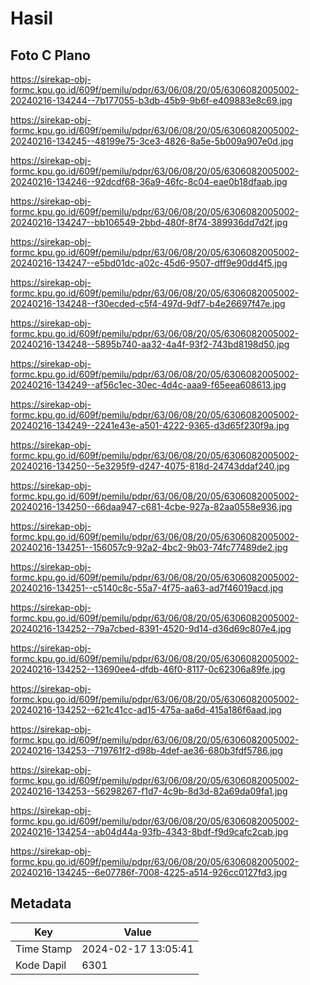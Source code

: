 # Hasil

## Foto C Plano

https://sirekap-obj-formc.kpu.go.id/609f/pemilu/pdpr/63/06/08/20/05/6306082005002-20240216-134244--7b177055-b3db-45b9-9b6f-e409883e8c69.jpg

https://sirekap-obj-formc.kpu.go.id/609f/pemilu/pdpr/63/06/08/20/05/6306082005002-20240216-134245--48199e75-3ce3-4826-8a5e-5b009a907e0d.jpg

https://sirekap-obj-formc.kpu.go.id/609f/pemilu/pdpr/63/06/08/20/05/6306082005002-20240216-134246--92dcdf68-36a9-46fc-8c04-eae0b18dfaab.jpg

https://sirekap-obj-formc.kpu.go.id/609f/pemilu/pdpr/63/06/08/20/05/6306082005002-20240216-134247--bb106549-2bbd-480f-8f74-389936dd7d2f.jpg

https://sirekap-obj-formc.kpu.go.id/609f/pemilu/pdpr/63/06/08/20/05/6306082005002-20240216-134247--e5bd01dc-a02c-45d6-9507-dff9e90dd4f5.jpg

https://sirekap-obj-formc.kpu.go.id/609f/pemilu/pdpr/63/06/08/20/05/6306082005002-20240216-134248--f30ecded-c5f4-497d-9df7-b4e26697f47e.jpg

https://sirekap-obj-formc.kpu.go.id/609f/pemilu/pdpr/63/06/08/20/05/6306082005002-20240216-134248--5895b740-aa32-4a4f-93f2-743bd8198d50.jpg

https://sirekap-obj-formc.kpu.go.id/609f/pemilu/pdpr/63/06/08/20/05/6306082005002-20240216-134249--af56c1ec-30ec-4d4c-aaa9-f65eea608613.jpg

https://sirekap-obj-formc.kpu.go.id/609f/pemilu/pdpr/63/06/08/20/05/6306082005002-20240216-134249--2241e43e-a501-4222-9365-d3d65f230f9a.jpg

https://sirekap-obj-formc.kpu.go.id/609f/pemilu/pdpr/63/06/08/20/05/6306082005002-20240216-134250--5e3295f9-d247-4075-818d-24743ddaf240.jpg

https://sirekap-obj-formc.kpu.go.id/609f/pemilu/pdpr/63/06/08/20/05/6306082005002-20240216-134250--66daa947-c681-4cbe-927a-82aa0558e936.jpg

https://sirekap-obj-formc.kpu.go.id/609f/pemilu/pdpr/63/06/08/20/05/6306082005002-20240216-134251--156057c9-92a2-4bc2-9b03-74fc77489de2.jpg

https://sirekap-obj-formc.kpu.go.id/609f/pemilu/pdpr/63/06/08/20/05/6306082005002-20240216-134251--c5140c8c-55a7-4f75-aa63-ad7f46019acd.jpg

https://sirekap-obj-formc.kpu.go.id/609f/pemilu/pdpr/63/06/08/20/05/6306082005002-20240216-134252--79a7cbed-8391-4520-9d14-d36d69c807e4.jpg

https://sirekap-obj-formc.kpu.go.id/609f/pemilu/pdpr/63/06/08/20/05/6306082005002-20240216-134252--13690ee4-dfdb-46f0-8117-0c62306a89fe.jpg

https://sirekap-obj-formc.kpu.go.id/609f/pemilu/pdpr/63/06/08/20/05/6306082005002-20240216-134252--621c41cc-ad15-475a-aa6d-415a186f6aad.jpg

https://sirekap-obj-formc.kpu.go.id/609f/pemilu/pdpr/63/06/08/20/05/6306082005002-20240216-134253--719761f2-d98b-4def-ae36-680b3fdf5786.jpg

https://sirekap-obj-formc.kpu.go.id/609f/pemilu/pdpr/63/06/08/20/05/6306082005002-20240216-134253--56298267-f1d7-4c9b-8d3d-82a69da09fa1.jpg

https://sirekap-obj-formc.kpu.go.id/609f/pemilu/pdpr/63/06/08/20/05/6306082005002-20240216-134254--ab04d44a-93fb-4343-8bdf-f9d9cafc2cab.jpg

https://sirekap-obj-formc.kpu.go.id/609f/pemilu/pdpr/63/06/08/20/05/6306082005002-20240216-134245--6e07786f-7008-4225-a514-926cc0127fd3.jpg


## Metadata

| Key        | Value               |
| ---------- | ------------------- |
| Time Stamp | 2024-02-17 13:05:41 |
| Kode Dapil | 6301                |



